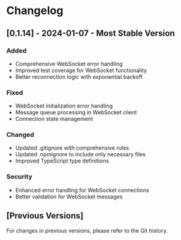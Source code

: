 # Changelog

## [0.1.14] - 2024-01-07 - Most Stable Version

### Added
- Comprehensive WebSocket error handling
- Improved test coverage for WebSocket functionality
- Better reconnection logic with exponential backoff

### Fixed
- WebSocket initialization error handling
- Message queue processing in WebSocket client
- Connection state management

### Changed
- Updated .gitignore with comprehensive rules
- Updated .npmignore to include only necessary files
- Improved TypeScript type definitions

### Security
- Enhanced error handling for WebSocket connections
- Better validation for WebSocket messages

## [Previous Versions]

For changes in previous versions, please refer to the Git history. 